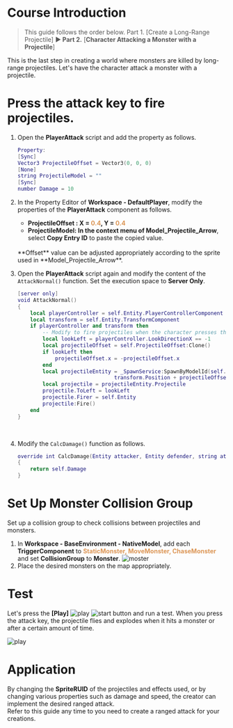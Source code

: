 # Course Introduction
> <span style="color: #585858">This guide follows the order below.
> Part 1. [Create a Long-Range Projectile]
> **▶ Part 2.** [**Character Attacking a Monster with a Projectile**]</span>

This is the last step in creating a world where monsters are killed by long-range projectiles. Let's have the character attack a monster with a projectile.

# Press the attack key to fire projectiles.
1. Open the **PlayerAttack** script and add the property as follows.
    ```lua
    Property:
    [Sync]
    Vector3 ProjectileOffset = Vector3(0, 0, 0)
    [None]
    string ProjectileModel = ""
    [Sync]
    number Damage = 10
    ```

2. In the Property Editor of **Workspace - DefaultPlayer**, modify the properties of the **PlayerAttack** component as follows.
    * **ProjectileOffset : X = <span style="color: #dc9656">0.4</span>, Y = <span style="color: #dc9656">0.4</span>**
    * **ProjectileModel: In the context menu of Model_Projectile_Arrow**, select **Copy Entry ID** to paste the copied value.
    <br>
    **Offset** value can be adjusted appropriately according to the sprite used in **Model_Projectile_Arrow**.
    <br>
3. Open the **PlayerAttack** script again and modify the content of the `AttackNormal()` function. Set the execution space to **Server Only**.
    ```lua
    [server only]
    void AttackNormal()
    {
        local playerController = self.Entity.PlayerControllerComponent
        local transform = self.Entity.TransformComponent
        if playerController and transform then
        	-- Modify to fire projectiles when the character presses the attack key.
        	local lookLeft = playerController.LookDirectionX == -1
        	local projectileOffset = self.ProjectileOffset:Clone()
        	if lookLeft then
        		projectileOffset.x = -projectileOffset.x
        	end
        	local projectileEntity = _SpawnService:SpawnByModelId(self.ProjectileModel, "Projectile", 
        						   transform.Position + projectileOffset, self.Entity.Parent)
        	local projectile = projectileEntity.Projectile
        	projectile.ToLeft = lookLeft
        	projectile.Firer = self.Entity
        	projectile:Fire()
        end
    }
    ```
    <br>
4. Modify the `CalcDamage()` function as follows.
    ```lua
    override int CalcDamage(Entity attacker, Entity defender, string attackInfo)
    {
        return self.Damage
    }
    ```

# Set Up Monster Collision Group
Set up a collision group to check collisions between projectiles and monsters.
1. In **Workspace - BaseEnvironment - NativeModel**, add each **TriggerComponent** to <span style="color: #dc9656">**StaticMonster, MoveMonster, ChaseMonster**</span> and set **CollisionGroup** to **Monster**.
    ![moster](https://mod-file.dn.nexoncdn.co.kr/bbs/1670223867214138f17c5c5b4411e9fb273e06a5e11e6.png "moster")
    <br>
2. Place the desired monsters on the map appropriately.

# Test
Let's press the **[Play]** ![play](https://mod-file.dn.nexoncdn.co.kr/storage/icons/tool/icon_play.png "play") ![start](https://mod-file.dn.nexoncdn.co.kr/storage/icons/tool/icon_play.png "start") button and run a test.
When you press the attack key, the projectile flies and explodes when it hits a monster or after a certain amount of time.

![play](https://mod-file.dn.nexoncdn.co.kr/bbs/16702265790943edc4c6330464a22afeb191890f81346.gif "play")

# Application
By changing the **SpriteRUID** of the projectiles and effects used, or by changing various properties such as damage and speed, the creator can implement the desired ranged attack. 
<br>
Refer to this guide any time to you need to create a ranged attack for your creations.